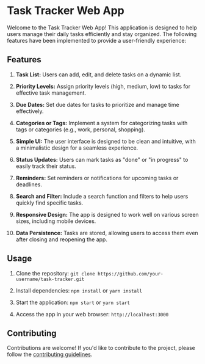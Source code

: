# Task Tracker Web App

Welcome to the Task Tracker Web App! This application is designed to help users manage their daily tasks efficiently and stay organized. The following features have been implemented to provide a user-friendly experience:

## Features

1. **Task List:** Users can add, edit, and delete tasks on a dynamic list.

2. **Priority Levels:** Assign priority levels (high, medium, low) to tasks for effective task management.

3. **Due Dates:** Set due dates for tasks to prioritize and manage time effectively.

4. **Categories or Tags:** Implement a system for categorizing tasks with tags or categories (e.g., work, personal, shopping).

5. **Simple UI:** The user interface is designed to be clean and intuitive, with a minimalistic design for a seamless experience.

6. **Status Updates:** Users can mark tasks as "done" or "in progress" to easily track their status.

7. **Reminders:** Set reminders or notifications for upcoming tasks or deadlines.

8. **Search and Filter:** Include a search function and filters to help users quickly find specific tasks.

9. **Responsive Design:** The app is designed to work well on various screen sizes, including mobile devices.

10. **Data Persistence:** Tasks are stored, allowing users to access them even after closing and reopening the app.

## Usage

1. Clone the repository: `git clone https://github.com/your-username/task-tracker.git`

2. Install dependencies: `npm install` or `yarn install`

3. Start the application: `npm start` or `yarn start`

4. Access the app in your web browser: `http://localhost:3000`

## Contributing

Contributions are welcome! If you'd like to contribute to the project, please follow the [contributing guidelines](CONTRIBUTING.md).


